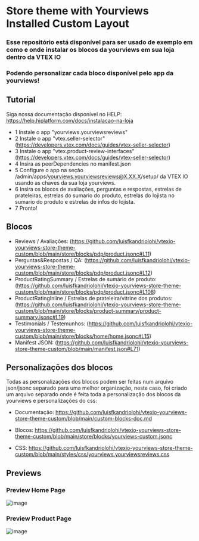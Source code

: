 # Store theme with Yourviews Installed Custom Layout

### Esse repositório está disponível para ser usado de exemplo em como e onde instalar os blocos da yourviews em sua loja dentro da VTEX IO
### Podendo personalizar cada bloco disponível pelo app da yourviews!

## Tutorial
Siga nossa documentação disponível no HELP: https://help.hiplatform.com/docs/instalacao-na-loja

- 1 Instale o app "yourviews.yourviewsreviews"
- 2 Instale o app "vtex.seller-selector" (https://developers.vtex.com/docs/guides/vtex-seller-selector)
- 3 Instale o app "vtex.product-review-interfaces" (https://developers.vtex.com/docs/guides/vtex-seller-selector)
- 4 Insira as peerDependencies no manifest.json
- 5 Configure o app na seção /admin/apps/yourviews.yourviewsreviews@X.XX.X/setup/ da VTEX IO usando as chaves da sua loja yourviews.
- 6 Insira os blocos de avaliações, perguntas e respostas, estrelas de prateleiras, 
estrelas do sumario do produto, estrelas do lojista no sumario do produto e estrelas de infos do lojista.
- 7 Pronto!

## Blocos

- Reviews / Avaliações: (https://github.com/luisfkandriolohi/vtexio-yourviews-store-theme-custom/blob/main/store/blocks/pdp/product.jsonc#L11)
- Perguntas&Respostas / QA: (https://github.com/luisfkandriolohi/vtexio-yourviews-store-theme-custom/blob/main/store/blocks/pdp/product.jsonc#L12)
- ProductRatingSummary / Estrelas de sumário de produto: (https://github.com/luisfkandriolohi/vtexio-yourviews-store-theme-custom/blob/main/store/blocks/pdp/product.jsonc#L108)
- ProductRatingInline / Estrelas de prateleira/vitrine dos produtos: (https://github.com/luisfkandriolohi/vtexio-yourviews-store-theme-custom/blob/main/store/blocks/product-summary/product-summary.jsonc#L19)
- Testimonials / Testemunhos: (https://github.com/luisfkandriolohi/vtexio-yourviews-store-theme-custom/blob/main/store/blocks/home/home.jsonc#L15)
- Manifest JSON: (https://github.com/luisfkandriolohi/vtexio-yourviews-store-theme-custom/blob/main/manifest.json#L71)

## Personalizações dos blocos
Todas as personalizações dos blocos podem ser feitas num arquivo json/jsonc separado para uma melhor organização, neste caso, foi criado um arquivo separado onde é feita toda a personalização dos blocos da yourviews e personalizações do css:

- Documentação: https://github.com/luisfkandriolohi/vtexio-yourviews-store-theme-custom/blob/main/custom-blocks-doc.md

- Blocos: https://github.com/luisfkandriolohi/vtexio-yourviews-store-theme-custom/blob/main/store/blocks/yourviews-custom.jsonc
- CSS: https://github.com/luisfkandriolohi/vtexio-yourviews-store-theme-custom/blob/main/styles/css/yourviews.yourviewsreviews.css

## Previews

### Preview Home Page
![image](https://github.com/luisfkandriolohi/vtexio-yourviews-store-theme-custom/assets/97966769/88f85bd9-107c-463e-957c-33733250587c)

### Preview Product Page
![image](https://github.com/luisfkandriolohi/vtexio-yourviews-store-theme-custom/assets/97966769/3a6d4d16-99d2-41cc-8e06-792643f6d1a4)




